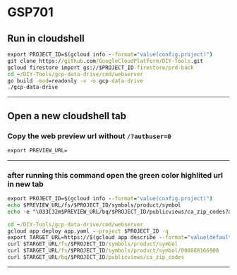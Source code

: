 # GSP701
## Run in cloudshell
```cmd
export PROJECT_ID=$(gcloud info --format="value(config.project)")
git clone https://github.com/GoogleCloudPlatform/DIY-Tools.git
gcloud firestore import gs://$PROJECT_ID-firestore/prd-back
cd ~/DIY-Tools/gcp-data-drive/cmd/webserver
go build -mod=readonly -v -o gcp-data-drive
./gcp-data-drive
```
____
## Open a new cloudshell tab
### Copy the web preview url without `/?authuser=0`
```cmd
export PREVIEW_URL=
```
____
### after running this command open the green color highlited url in new tab
```cmd
export PROJECT_ID=$(gcloud info --format="value(config.project)")
echo $PREVIEW_URL/fs/$PROJECT_ID/symbols/product/symbol
echo -e "\033[32m$PREVIEW_URL/bq/$PROJECT_ID/publicviews/ca_zip_codes?authuser=0&environment_name=default\033[0m"
```
```cmd
cd ~/DIY-Tools/gcp-data-drive/cmd/webserver
gcloud app deploy app.yaml --project $PROJECT_ID -q
export TARGET_URL=https://$(gcloud app describe --format="value(defaultHostname)")
curl $TARGET_URL/fs/$PROJECT_ID/symbols/product/symbol
curl $TARGET_URL/fs/$PROJECT_ID/symbols/product/symbol/008888166900
curl $TARGET_URL/bq/$PROJECT_ID/publicviews/ca_zip_codes
```
____
